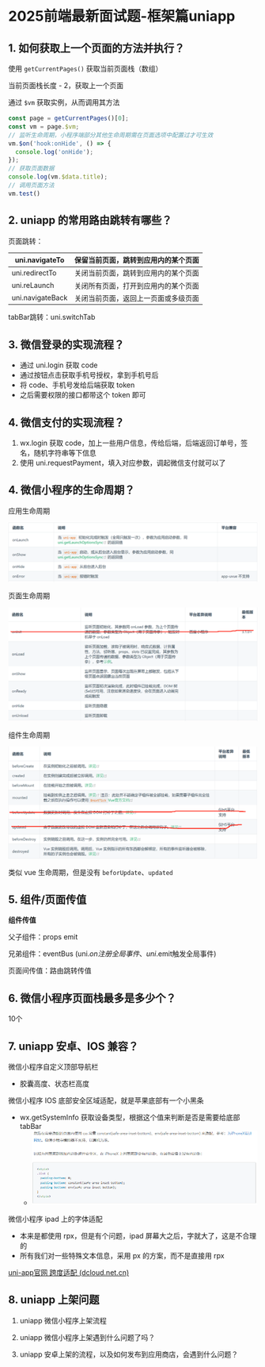 # 2025前端最新面试题-框架篇uniapp

## 1. 如何获取上一个页面的方法并执行？

使用 `getCurrentPages()` 获取当前页面栈（数组）

当前页面栈长度 - 2，获取上一个页面

通过 `$vm` 获取实例，从而调用其方法

```js
const page = getCurrentPages()[0];
const vm = page.$vm;
// 监听生命周期，小程序端部分其他生命周期需在页面选项中配置过才可生效
vm.$on('hook:onHide', () => {
  console.log('onHide');
});
// 获取页面数据
console.log(vm.$data.title);
// 调用页面方法
vm.test()
```

## 2. uniapp 的常用路由跳转有哪些？

页面跳转：

| uni.navigateTo   | 保留当前页面，跳转到应用内的某个页面 |
| ---------------- | ------------------------------------ |
| uni.redirectTo   | 关闭当前页面，跳转到应用内的某个页面 |
| uni.reLaunch     | 关闭所有页面，打开到应用内的某个页面 |
| uni.navigateBack | 关闭当前页面，返回上一页面或多级页面 |

tabBar跳转：uni.switchTab



## 3. 微信登录的实现流程？

- 通过 uni.login 获取 code
- 通过按钮点击获取手机号授权，拿到手机号后
- 将 code、手机号发给后端获取 token
- 之后需要权限的接口都带这个 token 即可



## 4. 微信支付的实现流程？

1. wx.login 获取 code，加上一些用户信息，传给后端，后端返回订单号，签名，随机字符串等下信息
2. 使用 uni.requestPayment，填入对应参数，调起微信支付就可以了



## 4. 微信小程序的生命周期？

应用生命周期

![image-20240527222735314](./assets/2024前端最新面试题-框架篇uniapp/image-20240527222735314.png)

页面生命周期

![image-20240527222834303](./assets/2024前端最新面试题-框架篇uniapp/image-20240527222834303.png)

组件生命周期

![image-20240527222927891](./assets/2024前端最新面试题-框架篇uniapp/image-20240527222927891.png)

类似 vue 生命周期，但是没有 `beforUpdate`、`updated`



## 5. 组件/页面传值

**组件传值**

父子组件：props emit 

兄弟组件：eventBus (uni.$on注册全局事件、uni.$emit触发全局事件)

页面间传值：路由跳转传值



## 6. 微信小程序页面栈最多是多少个？

10个



## 7. uniapp 安卓、IOS 兼容？

微信小程序自定义顶部导航栏

- 胶囊高度、状态栏高度

微信小程序 IOS 底部安全区域适配，就是苹果底部有一个小黑条

- wx.getSystemInfo 获取设备类型，根据这个值来判断是否是需要给底部 tabBar
  - ![image-20240523174656784](./assets/2024前端最新面试题-框架篇uniapp/image-20240523174656784.png)	

微信小程序 ipad 上的字体适配

- 本来是都使用 rpx，但是有个问题，ipad 屏幕大之后，字就大了，这是不合理的
- 所有我们对一些特殊文本信息，采用 px 的方案，而不是直接用 rpx

[uni-app官网 跨度适配 (dcloud.net.cn)](https://uniapp.dcloud.net.cn/matter.html)



## 8. uniapp 上架问题

1. uniapp 微信小程序上架流程



2. uniapp 微信小程序上架遇到什么问题了吗？



3. uniapp 安卓上架的流程，以及如何发布到应用商店，会遇到什么问题？

